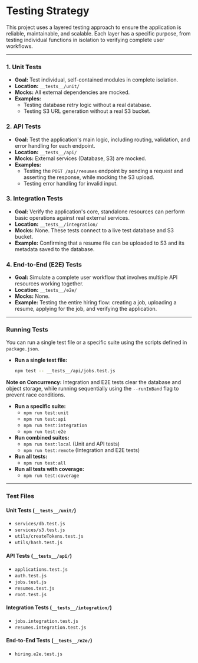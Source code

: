 # Testing Strategy

This project uses a layered testing approach to ensure the application is reliable, maintainable, and scalable. Each layer has a specific purpose, from testing individual functions in isolation to verifying complete user workflows.

---

### 1. Unit Tests

-   **Goal:** Test individual, self-contained modules in complete isolation.
-   **Location:** `__tests__/unit/`
-   **Mocks:** All external dependencies are mocked.
-   **Examples:**
    -   Testing database retry logic without a real database.
    -   Testing S3 URL generation without a real S3 bucket.

### 2. API Tests

-   **Goal:** Test the application's main logic, including routing, validation, and error handling for each endpoint.
-   **Location:** `__tests__/api/`
-   **Mocks:** External services (Database, S3) are mocked.
-   **Examples:**
    -   Testing the `POST /api/resumes` endpoint by sending a request and asserting the response, while mocking the S3 upload.
    -   Testing error handling for invalid input.

### 3. Integration Tests

-   **Goal:** Verify the application's core, standalone resources can perform basic operations against real external services.
-   **Location:** `__tests__/integration/`
-   **Mocks:** None. These tests connect to a live test database and S3 bucket.
-   **Example:** Confirming that a resume file can be uploaded to S3 and its metadata saved to the database.

### 4. End-to-End (E2E) Tests

-   **Goal:** Simulate a complete user workflow that involves multiple API resources working together.
-   **Location:** `__tests__/e2e/`
-   **Mocks:** None.
-   **Example:** Testing the entire hiring flow: creating a job, uploading a resume, applying for the job, and verifying the application.

---

### Running Tests

You can run a single test file or a specific suite using the scripts defined in `package.json`.

-   **Run a single test file:**
    ```bash
    npm test -- __tests__/api/jobs.test.js
    ```

**Note on Concurrency:** Integration and E2E tests clear the database and object storage, while running sequentially using the `--runInBand` flag to prevent race conditions.

-   **Run a specific suite:**
    -   `npm run test:unit`
    -   `npm run test:api`
    -   `npm run test:integration`
    -   `npm run test:e2e`
-   **Run combined suites:**
    -   `npm run test:local` (Unit and API tests)
    -   `npm run test:remote` (Integration and E2E tests)
-   **Run all tests:**
    -   `npm run test:all`
-   **Run all tests with coverage:**
    -   `npm run test:coverage`

---

### Test Files

#### Unit Tests (`__tests__/unit/`)

-   `services/db.test.js`
-   `services/s3.test.js`
-   `utils/createTokens.test.js`
-   `utils/hash.test.js`

#### API Tests (`__tests__/api/`)

-   `applications.test.js`
-   `auth.test.js`
-   `jobs.test.js`
-   `resumes.test.js`
-   `root.test.js`

#### Integration Tests (`__tests__/integration/`)

-   `jobs.integration.test.js`
-   `resumes.integration.test.js`

#### End-to-End Tests (`__tests__/e2e/`)

-   `hiring.e2e.test.js`
